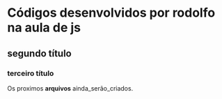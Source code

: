 # Códigos desenvolvidos por rodolfo na aula de js
## segundo título
### terceiro título
Os proximos **arquivos** ainda_serão_criados.

